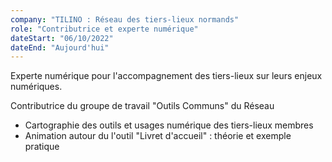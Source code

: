 ```yaml
---
company: "TILINO : Réseau des tiers-lieux normands"
role: "Contributrice et experte numérique"
dateStart: "06/10/2022"
dateEnd: "Aujourd'hui"
---
```

Experte numérique pour l'accompagnement des tiers-lieux sur leurs enjeux numériques. 

Contributrice du groupe de travail "Outils Communs" du Réseau
* Cartographie des outils et usages numérique des tiers-lieux membres
* Animation autour du l'outil "Livret d'accueil" : théorie et exemple pratique
